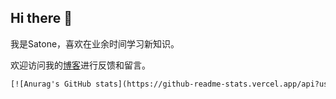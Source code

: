 ## Hi there 👋

我是Satone，喜欢在业余时间学习新知识。

欢迎访问我的[博客](https://satone1008.cn/index.php/%e7%95%99%e8%a8%80%e6%9d%bf/)进行反馈和留言。

```html
[![Anurag's GitHub stats](https://github-readme-stats.vercel.app/api?username=tylhk&count_private=true)](https://github.com/anuraghazra/github-readme-stats)
```

